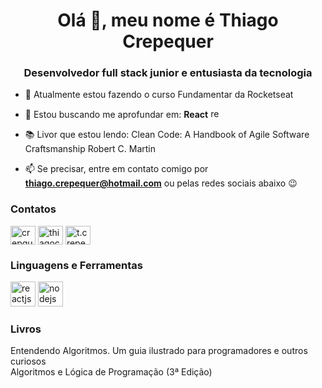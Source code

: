 <h1 align="center">Olá 👋, meu nome é Thiago Crepequer</h1>
<h3 align="center">Desenvolvedor full stack junior e entusiasta da tecnologia</h3>

- 🔭 Atualmente estou fazendo o curso Fundamentar da Rocketseat

- 🌱 Estou buscando me aprofundar em: **React** <img src="https://user-images.githubusercontent.com/45575737/217330433-e5484315-7720-4e19-9f45-0ff45683ea2a.png" alt="reactjs" width="15" height="15"/>

- 📚 Livor que estou lendo: Clean Code: A Handbook of Agile Software Craftsmanship Robert C. Martin

- 📫 Se precisar, entre em contato comigo por **thiago.crepequer@hotmail.com** ou pelas redes sociais abaixo 😉

<h3 align="left">Contatos</h3>
<p align="left">
<a href="https://twitter.com/crepquer" target="blank"><img align="center" src="https://raw.githubusercontent.com/rahuldkjain/github-profile-readme-generator/master/src/images/icons/Social/twitter.svg" alt="crepquer" height="30" width="40" /></a>
<a href="https://linkedin.com/in/thiagocrepequer" target="blank"><img align="center" src="https://raw.githubusercontent.com/rahuldkjain/github-profile-readme-generator/master/src/images/icons/Social/linked-in-alt.svg" alt="thiagocrepequer" height="30" width="40" /></a>
<a href="https://instagram.com/t.crepequer" target="blank"><img align="center" src="https://raw.githubusercontent.com/rahuldkjain/github-profile-readme-generator/master/src/images/icons/Social/instagram.svg" alt="t.crepequer" height="30" width="40" /></a>
</p>

<h3 align="left">Linguagens e Ferramentas</h3>
<p align="left">
  <img src="https://user-images.githubusercontent.com/45575737/217330433-e5484315-7720-4e19-9f45-0ff45683ea2a.png" alt="reactjs" width="40" height="40"/>
  <img src="https://user-images.githubusercontent.com/45575737/217330828-e58645da-af83-4bba-9672-85d7e0d1b790.png" alt="nodejs" width="40" height="40"/>

<h3 align="left">Livros</h3>
<p>Entendendo Algoritmos. Um guia ilustrado para programadores e outros curiosos<br>
Algoritmos e Lógica de Programação (3ª Edição)</p>
